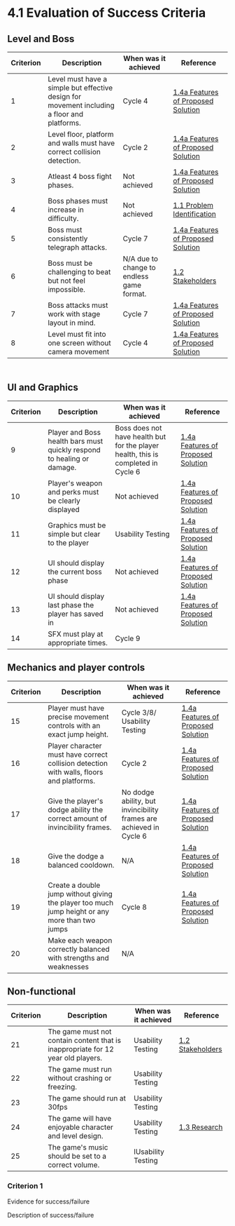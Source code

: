 # 4.1 Evaluation of Success Criteria



## Level and Boss

| Criterion | Description                                                                                 | When was it achieved                      | Reference                                                                                                                                                      |
| --------- | ------------------------------------------------------------------------------------------- | ----------------------------------------- | -------------------------------------------------------------------------------------------------------------------------------------------------------------- |
| 1         | Level must have a simple but effective design for movement including a floor and platforms. | Cycle 4                                   | ​[1.4a Features of Proposed Solution](https://app.gitbook.com/o/-MM\_7qMOfSgqBidGd9EN/s/dmNf7yxfztX0St1UVU1n/analysis/1.4a-features-of-the-proposed-solution)​ |
| 2         | Level floor, platform and walls must have correct collision detection.                      | Cycle 2                                   | ​[1.4a Features of Proposed Solution](https://app.gitbook.com/o/-MM\_7qMOfSgqBidGd9EN/s/dmNf7yxfztX0St1UVU1n/analysis/1.4a-features-of-the-proposed-solution)​ |
| 3         | Atleast 4 boss fight phases.                                                                | Not achieved                              | ​[1.4a Features of Proposed Solution](https://app.gitbook.com/o/-MM\_7qMOfSgqBidGd9EN/s/dmNf7yxfztX0St1UVU1n/analysis/1.4a-features-of-the-proposed-solution)​ |
| 4         | Boss phases must increase in difficulty.                                                    | Not achieved                              | ​[1.1 Problem Identification](https://app.gitbook.com/o/-MM\_7qMOfSgqBidGd9EN/s/dmNf7yxfztX0St1UVU1n/analysis/1.1-problem-identification)​                     |
| 5         | Boss must consistently telegraph attacks.                                                   | Cycle 7                                   | ​[1.4a Features of Proposed Solution](https://app.gitbook.com/o/-MM\_7qMOfSgqBidGd9EN/s/dmNf7yxfztX0St1UVU1n/analysis/1.4a-features-of-the-proposed-solution)​ |
| 6         | Boss must be challenging to beat but not feel impossible.                                   | N/A due to change to endless game format. | ​[1.2 Stakeholders](https://app.gitbook.com/o/-MM\_7qMOfSgqBidGd9EN/s/dmNf7yxfztX0St1UVU1n/analysis/1.2-stakeholders)​                                         |
| 7         | Boss attacks must work with stage layout in mind.                                           | Cycle 7                                   | ​[1.4a Features of Proposed Solution](https://app.gitbook.com/o/-MM\_7qMOfSgqBidGd9EN/s/dmNf7yxfztX0St1UVU1n/analysis/1.4a-features-of-the-proposed-solution)​ |
| 8         | Level must fit into one screen without camera movement                                      | Cycle 4                                   | ​[1.4a Features of Proposed Solution](https://app.gitbook.com/o/-MM\_7qMOfSgqBidGd9EN/s/dmNf7yxfztX0St1UVU1n/analysis/1.4a-features-of-the-proposed-solution)​ |

\
UI and Graphics <a href="#ui-and-graphics" id="ui-and-graphics"></a>
--------------------------------------------------------------------

| Criterion | Description                                                            | When was it achieved                                                              | Reference                                                                                                                                                      |
| --------- | ---------------------------------------------------------------------- | --------------------------------------------------------------------------------- | -------------------------------------------------------------------------------------------------------------------------------------------------------------- |
| 9         | Player and Boss health bars must quickly respond to healing or damage. | Boss does not have health but for the player health, this is completed in Cycle 6 | ​[1.4a Features of Proposed Solution](https://app.gitbook.com/o/-MM\_7qMOfSgqBidGd9EN/s/dmNf7yxfztX0St1UVU1n/analysis/1.4a-features-of-the-proposed-solution)​ |
| 10        | Player's weapon and perks must be clearly displayed                    | Not achieved                                                                      | ​[1.4a Features of Proposed Solution](https://app.gitbook.com/o/-MM\_7qMOfSgqBidGd9EN/s/dmNf7yxfztX0St1UVU1n/analysis/1.4a-features-of-the-proposed-solution)​ |
| 11        | Graphics must be simple but clear to the player                        | Usability Testing                                                                 | ​[1.4a Features of Proposed Solution](https://app.gitbook.com/o/-MM\_7qMOfSgqBidGd9EN/s/dmNf7yxfztX0St1UVU1n/analysis/1.4a-features-of-the-proposed-solution)​ |
| 12        | UI should display the current boss phase                               | Not achieved                                                                      | ​[1.4a Features of Proposed Solution](https://app.gitbook.com/o/-MM\_7qMOfSgqBidGd9EN/s/dmNf7yxfztX0St1UVU1n/analysis/1.4a-features-of-the-proposed-solution)​ |
| 13        | UI should display last phase the player has saved in                   | Not achieved                                                                      | ​[1.4a Features of Proposed Solution](https://app.gitbook.com/o/-MM\_7qMOfSgqBidGd9EN/s/dmNf7yxfztX0St1UVU1n/analysis/1.4a-features-of-the-proposed-solution)​ |
| 14        | SFX must play at appropriate times.                                    | Cycle 9                                                                           |                                                                                                                                                                |

## Mechanics and player controls <a href="#mechanics-and-player-controls" id="mechanics-and-player-controls"></a>

| Criterion | Description                                                                                    | When was it achieved                                               | Reference                                                                                                                                                      |
| --------- | ---------------------------------------------------------------------------------------------- | ------------------------------------------------------------------ | -------------------------------------------------------------------------------------------------------------------------------------------------------------- |
| 15        | Player must have precise movement controls with an exact jump height.                          | Cycle 3/8/ Usability Testing                                       | ​[1.4a Features of Proposed Solution](https://app.gitbook.com/o/-MM\_7qMOfSgqBidGd9EN/s/dmNf7yxfztX0St1UVU1n/analysis/1.4a-features-of-the-proposed-solution)​ |
| 16        | Player character must have correct collision detection with walls, floors and platforms.       | Cycle 2                                                            | ​[1.4a Features of Proposed Solution](https://app.gitbook.com/o/-MM\_7qMOfSgqBidGd9EN/s/dmNf7yxfztX0St1UVU1n/analysis/1.4a-features-of-the-proposed-solution)​ |
| 17        | Give the player's dodge ability the correct amount of invincibility frames.                    | No dodge ability, but invincibility frames are achieved in Cycle 6 | ​[1.4a Features of Proposed Solution](https://app.gitbook.com/o/-MM\_7qMOfSgqBidGd9EN/s/dmNf7yxfztX0St1UVU1n/analysis/1.4a-features-of-the-proposed-solution)​ |
| 18        | Give the dodge a balanced cooldown.                                                            | N/A                                                                | ​[1.4a Features of Proposed Solution](https://app.gitbook.com/o/-MM\_7qMOfSgqBidGd9EN/s/dmNf7yxfztX0St1UVU1n/analysis/1.4a-features-of-the-proposed-solution)​ |
| 19        | Create a double jump without giving the player too much jump height or any more than two jumps | Cycle 8                                                            | ​[1.4a Features of Proposed Solution](https://app.gitbook.com/o/-MM\_7qMOfSgqBidGd9EN/s/dmNf7yxfztX0St1UVU1n/analysis/1.4a-features-of-the-proposed-solution)​ |
| 20        | Make each weapon correctly balanced with strengths and weaknesses                              | N/A                                                                |                                                                                                                                                                |

## Non-functional <a href="#non-functional" id="non-functional"></a>

| Criterion | Description                                                                      | When was it achieved | Reference                                                                                                                  |
| --------- | -------------------------------------------------------------------------------- | -------------------- | -------------------------------------------------------------------------------------------------------------------------- |
| 21        | The game must not contain content that is inappropriate for 12 year old players. | Usability Testing    | ​[1.2 Stakeholders](https://app.gitbook.com/o/-MM\_7qMOfSgqBidGd9EN/s/dmNf7yxfztX0St1UVU1n/analysis/1.2-stakeholders)​     |
| 22        | The game must run without crashing or freezing.                                  | Usability Testing    | ​                                                                                                                          |
| 23        | The game should run at 30fps                                                     | Usability Testing    | ​                                                                                                                          |
| 24        | The game will have enjoyable character and level design.                         | Usability Testing    | ​[1.3 Research](https://app.gitbook.com/o/-MM\_7qMOfSgqBidGd9EN/s/dmNf7yxfztX0St1UVU1n/analysis/1.3-research-the-problem)​ |
| 25        | The game's music should be set to a correct volume.                              | IUsability Testing   |                                                                                                                            |

###

###

###

###

### Criterion 1

Evidence for success/failure

Description of success/failure
